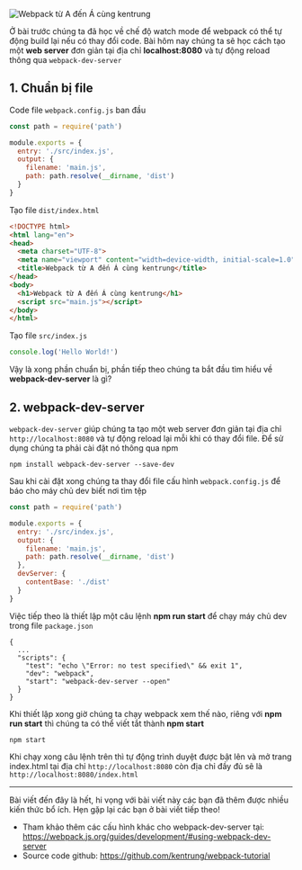 ![Webpack từ A đến Á cùng kentrung](https://images.viblo.asia/2090b88e-6ec0-49fe-b677-65e927fafc2e.png) 

Ở bài trước chúng ta đã học về chế độ watch mode để webpack có thể tự động build lại nếu có thay đổi code. Bài hôm nay chúng ta sẽ học cách tạo một **web server** đơn giản tại địa chỉ **localhost:8080** và tự động reload thông qua `webpack-dev-server`

## 1. Chuẩn bị file
Code file `webpack.config.js` ban đầu
```js
const path = require('path')

module.exports = {
  entry: './src/index.js',
  output: {
    filename: 'main.js',
    path: path.resolve(__dirname, 'dist')
  }
}
```
Tạo file `dist/index.html`
```html
<!DOCTYPE html>
<html lang="en">
<head>
  <meta charset="UTF-8">
  <meta name="viewport" content="width=device-width, initial-scale=1.0">
  <title>Webpack từ A đến Á cùng kentrung</title>
</head>
<body>
  <h1>Webpack từ A đến Á cùng kentrung</h1>
  <script src="main.js"></script>
</body>
</html>
``` 
Tạo file `src/index.js`
```js
console.log('Hello World!')
```
Vậy là xong phần chuẩn bị, phần tiếp theo chúng ta bắt đầu tìm hiểu về **webpack-dev-server** là gì?

## 2. webpack-dev-server
`webpack-dev-server` giúp chúng ta tạo một web server đơn giản tại địa chỉ  `http://localhost:8080` và tự động reload lại mỗi khi có thay đổi file. Để sử dụng chúng ta phải cài đặt nó thông qua npm
```
npm install webpack-dev-server --save-dev
```
Sau khi cài đặt xong chúng ta thay đổi file cấu hình `webpack.config.js` để báo cho máy chủ dev biết nơi tìm tệp
```js
const path = require('path')

module.exports = {
  entry: './src/index.js',
  output: {
    filename: 'main.js',
    path: path.resolve(__dirname, 'dist')
  },
  devServer: {
    contentBase: './dist'
  }
}
```
Việc tiếp theo là thiết lập một câu lệnh **npm run start** để chạy máy chủ dev trong file `package.json`
```
{
  ...
  "scripts": {
    "test": "echo \"Error: no test specified\" && exit 1",
    "dev": "webpack",
    "start": "webpack-dev-server --open"
  }
}
```
Khi thiết lập xong giờ chúng ta chạy webpack xem thế nào, riêng với **npm run start** thì chúng ta có thể viết tắt thành **npm start**
```
npm start
```
Khi chạy xong câu lệnh trên thì tự động trình duyệt được bật lên và mở trang index.html tại địa chỉ  `http://localhost:8080` còn địa chỉ đầy đủ sẽ là `http://localhost:8080/index.html`


-----


Bài viết đến đây là hết, hi vọng với bài viết này các bạn đã thêm được nhiều kiến thức bổ ích. Hẹn gặp lại các bạn ở bài viết tiếp theo!
* Tham khảo thêm các cấu hình khác cho webpack-dev-server tại: https://webpack.js.org/guides/development/#using-webpack-dev-server
*  Source code github: https://github.com/kentrung/webpack-tutorial

